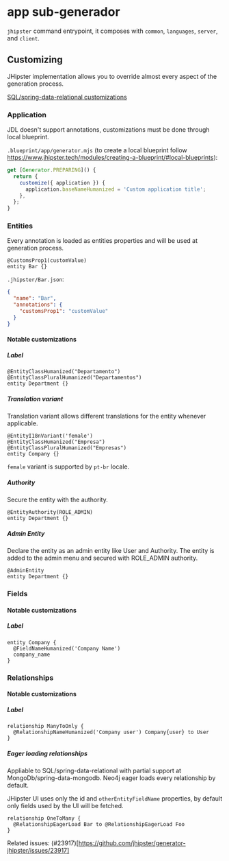 # app sub-generador

`jhipster` command entrypoint, it composes with `common`, `languages`, `server`, and `client`.

## Customizing

JHipster implementation allows you to override almost every aspect of the generation process.

[SQL/spring-data-relational customizations](https://github.com/jhipster/generator-jhipster/blob/skip_ci-architecture/generators/spring-data-relational/README.md#sqlspring-data-relational-sub-generador)

### Application

JDL doesn't support annotations, customizations must be done through local blueprint.

`.blueprint/app/generator.mjs` (to create a local blueprint follow https://www.jhipster.tech/modules/creating-a-blueprint/#local-blueprints):

```js
get [Generator.PREPARING]() {
  return {
    customize({ application }) {
      application.baseNameHumanized = 'Custom application title';
    },
  };
}
```

### Entities

Every annotation is loaded as entities properties and will be used at generation process.

```jdl
@CustomsProp1(customValue)
entity Bar {}
```

`.jhipster/Bar.json`:

```json
{
  "name": "Bar",
  "annotations": {
    "customsProp1": "customValue"
  }
}
```

#### Notable customizations

##### Label

```
@EntityClassHumanized("Departamento")
@EntityClassPluralHumanized("Departamentos")
entity Department {}
```

##### Translation variant

Translation variant allows different translations for the entity whenever applicable.

```jdl
@EntityI18nVariant('female')
@EntityClassHumanized("Empresa")
@EntityClassPluralHumanized("Empresas")
entity Company {}
```

`female` variant is supported by `pt-br` locale.

##### Authority

Secure the entity with the authority.

```
@EntityAuthority(ROLE_ADMIN)
entity Department {}
```

##### Admin Entity

Declare the entity as an admin entity like User and Authority.
The entity is added to the admin menu and secured with ROLE_ADMIN authority.

```
@AdminEntity
entity Department {}
```

### Fields

#### Notable customizations

##### Label

```jdl
entity Company {
  @FieldNameHumanized('Company Name')
  company_name
}
```

### Relationships

#### Notable customizations

##### Label

```jdl
relationship ManyToOnly {
  @RelationshipNameHumanized('Company user') Company{user} to User
}
```

##### Eager loading relationships

Appliable to SQL/spring-data-relational with partial support at MongoDb/spring-data-mongodb.
Neo4j eager loads every relationship by default.

JHipster UI uses only the id and `otherEntityFieldName` properties, by default only fields used by the UI will be fetched.

```jdl
relationship OneToMany {
  @RelationshipEagerLoad Bar to @RelationshipEagerLoad Foo
}
```

Related issues: (#23917)[https://github.com/jhipster/generator-jhipster/issues/23917]
